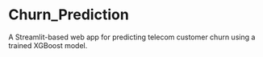 # Churn_Prediction
A Streamlit-based web app for predicting telecom customer churn using a trained XGBoost model.
